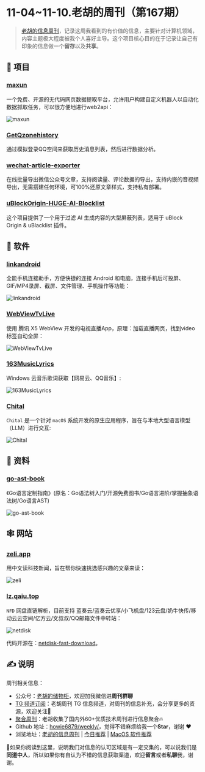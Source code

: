 # 11-04~11-10.老胡的周刊（第167期）


> [老胡的信息周刊](https://weekly.howie6879.com/)，记录这周我看到的有价值的信息，主要针对计算机领域，内容主题极大程度被我个人喜好主导。这个项目核心目的在于记录让自己有印象的信息做一个**留存**以及**共享**。

## 🎯 项目

### [maxun](https://github.com/getmaxun/maxun)

一个免费、开源的无代码网页数据提取平台，允许用户构建自定义机器人以自动化数据抓取任务，可以很方便地进行web2api：

![maxun](https://images-1252557999.file.myqcloud.com/uPic/Bkvnhq.png)

### [GetQzonehistory](https://github.com/LibraHp/GetQzonehistory)

通过模拟登录QQ空间来获取历史消息列表，然后进行数据分析。

### [wechat-article-exporter](https://github.com/jooooock/wechat-article-exporter)

在线批量导出微信公众号文章，支持阅读量、评论数据的导出，支持内嵌的音视频导出，无需搭建任何环境，可100%还原文章样式，支持私有部署。

### [uBlockOrigin-HUGE-AI-Blocklist](https://github.com/laylavish/uBlockOrigin-HUGE-AI-Blocklist)

这个项目提供了一个用于过滤 AI 生成内容的大型屏蔽列表，适用于 uBlock Origin & uBlacklist 插件。

## 🤖 软件

### [linkandroid](https://github.com/modstart-lib/linkandroid)

全能手机连接助手，方便快捷的连接 Android 和电脑，连接手机后可投屏、GIF/MP4录屏、截屏、文件管理、手机操作等功能：

![linkandroid](https://images-1252557999.file.myqcloud.com/uPic/R9oZa7.png)

### [WebViewTvLive](https://github.com/hxh19950701/WebViewTvLive)

使用 腾讯 X5 WebView 开发的电视直播App，原理：加载直播网页，找到video标签自动全屏：

![WebViewTvLive](https://images-1252557999.file.myqcloud.com/uPic/JKdapa.png)

### [163MusicLyrics](https://github.com/jitwxs/163MusicLyrics)

Windows 云音乐歌词获取【网易云、QQ音乐】:

![163MusicLyrics](https://images-1252557999.file.myqcloud.com/uPic/JElaUM.png)

### [Chital](https://github.com/sheshbabu/Chital)

`Chital` 是一个针对 `macOS` 系统开发的原生应用程序，旨在与本地大型语言模型（LLM）进行交互:

![Chital](https://images-1252557999.file.myqcloud.com/uPic/owbXLt.png)

## 👀 资料

### [go-ast-book](https://github.com/chai2010/go-ast-book)

《Go语言定制指南》(原名：Go语法树入门/开源免费图书/Go语言进阶/掌握抽象语法树/Go语言AST)

![go-ast-book](https://images-1252557999.file.myqcloud.com/uPic/MenvcC.png)

## 🕸 网站

### [zeli.app](https://zeli.app/zh)

用中文读科技新闻，旨在帮你快速挑选感兴趣的文章来读：

![zeli](https://images-1252557999.file.myqcloud.com/uPic/dvVEf9.png)

### [lz.qaiu.top](https://lz.qaiu.top/)

`NFD` 网盘直链解析，目前支持 蓝奏云/蓝奏云优享/小飞机盘/123云盘/奶牛快传/移动云云空间/亿方云/文叔叔/QQ邮箱文件中转站：

![netdisk](https://images-1252557999.file.myqcloud.com/uPic/v8jmto.png)

代码开源在：[netdisk-fast-download](https://github.com/qaiu/netdisk-fast-download?tab=readme-ov-file)。

## ✍️ 说明

周刊相关信息：

- 公众号：[老胡的储物柜](https://images-1252557999.file.myqcloud.com/uPic/ETIbMe.jpg)，欢迎加我微信进**周刊群聊**
- [TG 频道订阅](https://t.me/howie_weekly)：老胡周刊 TG 信息频道，对周刊的信息补充，会分享更多的资源，欢迎关注👏
- [聚合周刊](https://www.fre321.com/weekly)：老胡收集了国内外60+优质技术周刊进行信息聚合🔥
- Github 地址：[howie6879/weekly/](https://github.com/howie6879/weekly/)，觉得不错麻烦给我一个**Star**，谢谢 ❤️
- 浏览地址：[老胡的信息周刊](https://weekly.howie6879.com) | [今日推荐](https://weekly.howie6879.com/recommend/index.html) | [MacOS 软件推荐](https://weekly.howie6879.com/soft/mac.html)

🙌如果你阅读到这里，说明我们对信息的认可区域是有一定交集的，可以说我们是**同道中人**，所以如果你有自认为不错的信息获取渠道，欢迎**留言**或者**私聊**我，谢谢。
